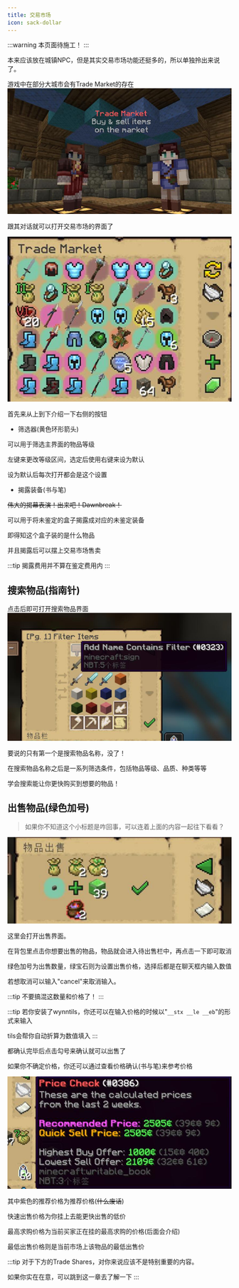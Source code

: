 ```yaml
---
title: 交易市场
icon: sack-dollar
---
```

:::warning
本页面待施工！
:::


本来应该放在城镇NPC，但是其实交易市场功能还挺多的，所以单独拎出来说了。

游戏中在部分大城市会有Trade Market的存在
![](/assets/img/TM1.jpg)

跟其对话就可以打开交易市场的界面了

![](/assets/img/TM2.jpg)

首先来从上到下介绍一下右侧的按钮

+ 筛选器(黄色环形箭头)
  
可以用于筛选主界面的物品等级

左键来更改等级区间，选定后使用右键来设为默认

设为默认后每次打开都会是这个设置

+ 揭露装备(书与笔)
  
~~伟大的揭幕表演！出来吧！Dawnbreak！~~

可以用于将未鉴定的盒子揭露成对应的未鉴定装备

即得知这个盒子装的是什么物品

并且揭露后可以摆上交易市场售卖

:::tip
揭露费用并不算在鉴定费用内
:::
## 搜索物品(指南针)
点击后即可打开搜索物品界面
![](/assets/img/TM5.jpg)

要说的只有第一个是搜索物品名称，没了！

在搜索物品名称之后是一系列筛选条件，包括物品等级、品质、种类等等

学会搜索能让你更快购买到想要的物品！


## 出售物品(绿色加号)
>如果你不知道这个小标题是咋回事，可以连着上面的内容一起往下看看？

![](/assets/img/TM3.jpg)

这里会打开出售界面。

在背包里点击你想要出售的物品，物品就会进入待出售栏中，再点击一下即可取消

绿色加号为出售数量，绿宝石则为设置出售价格，选择后都是在聊天框内输入数值

若想取消可以输入"cancel"来取消输入。

:::tip
不要搞混这数量和价格了！
:::

:::tip
若你安装了wynntils，你还可以在输入价格的时候以"`__stx __le __eb`"的形式来输入

tils会帮你自动折算为数值填入
:::

都确认完毕后点击勾号来确认就可以出售了

如果你不确定价格，你还可以通过查看价格确认(书与笔)来参考价格

![](/assets/img/TM4.jpg)

其中紫色的推荐价格为推荐价格(~~什么废话~~)

快速出售价格为你挂上去能更快出售的低价

最高求购价格为当前买家正在挂的最高求购的价格(后面会介绍)

最低出售价格则是当前市场上该物品的最低出售价

:::tip
对于下方的Trade Shares，对你来说应该不是特别重要的内容。

如果你实在在意，可以跳到这一章去了解一下
:::

## 